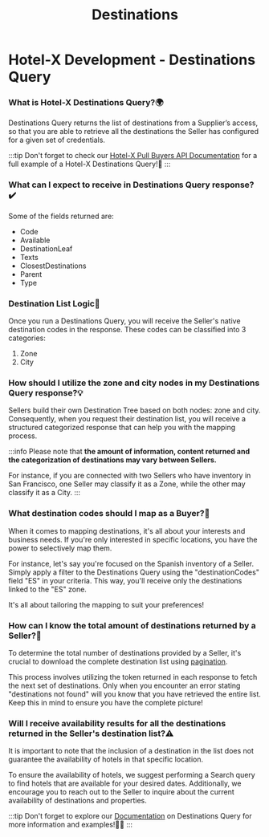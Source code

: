 ﻿---
title: Destinations
sidebar_position: 2
---

# Hotel-X Development - Destinations Query

### What is Hotel-X Destinations Query?🌍
Destinations Query returns the list of destinations from a Supplier’s access, so that you are able to retrieve all the destinations the Seller has configured for a given set of credentials.

:::tip
Don't forget to check our [Hotel-X Pull Buyers API Documentation](/docs/apis/for-buyers/hotel-x-pull-buyers-api/content/destinations#requests-examples) for a full example of a Hotel-X Destinations Query!🚀
:::

### What can I expect to receive in Destinations Query response?✔️

Some of the fields returned are:
  - Code
  - Available
  - DestinationLeaf
  - Texts
  - ClosestDestinations
  - Parent
  - Type

### Destination List Logic🔎
Once you run a Destinations Query, you will receive the Seller's native destination codes in the response. These codes can be classified into 3 categories:

1. Zone
2. City


### How should I utilize the zone and city nodes in my Destinations Query response?💡
Sellers build their own Destination Tree based on both nodes: zone and city. Consequently, when you request their destination list, you will receive a structured categorized response that can help you with the mapping process.

:::info
Please note that **the amount of information, content returned and the categorization of destinations may vary between Sellers.**

For instance, if you are connected with two Sellers who have inventory in San Francisco, one Seller may classify it as a Zone, while the other may classify it as a City.
:::

### What destination codes should I map as a Buyer?📑
When it comes to mapping destinations, it's all about your interests and business needs. If you're only interested in specific locations, you have the power to selectively map them.

For instance, let's say you're focused on the Spanish inventory of a Seller. Simply apply a filter to the Destinations Query using the "destinationCodes" field "ES" in your criteria. This way, you'll receive only the destinations linked to the "ES" zone.

It's all about tailoring the mapping to suit your preferences!

### How can I know the total amount of destinations returned by a Seller?🔢
To determine the total number of destinations provided by a Seller, it's crucial to download the complete destination list using [pagination](/kb/our-products/are-you-a-buyer/our-methods/static-content/faqs/token-based-pagination-hotel-room-destinations).

This process involves utilizing the token returned in each response to fetch the next set of destinations. Only when you encounter an error stating "destinations not found" will you know that you have retrieved the entire list. Keep this in mind to ensure you have the complete picture!

### Will I receive availability results for all the destinations returned in the Seller's destination list?⚠️
It is important to note that the inclusion of a destination in the list does not guarantee the availability of hotels in that specific location.

To ensure the availability of hotels, we suggest performing a Search query to find hotels that are available for your desired dates. Additionally, we encourage you to reach out to the Seller to inquire about the current availability of destinations and properties.

 
:::tip
Don't forget to explore our [Documentation](/docs/apis/for-buyers/hotel-x-pull-buyers-api/content/destinations) on Destinations Query for more information and examples!🚀🌟
:::
